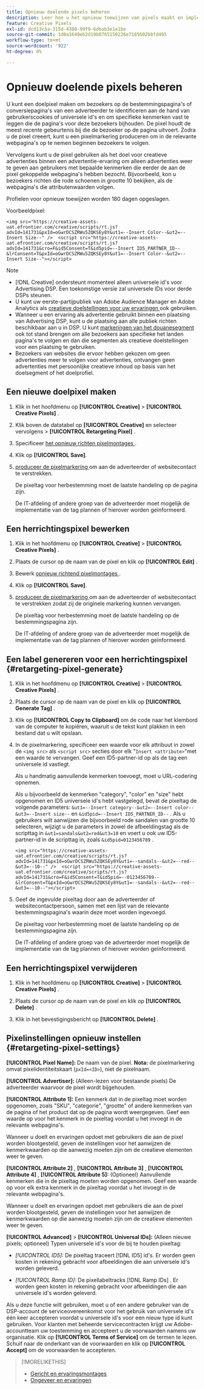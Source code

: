 ```yaml
---
title: Opnieuw doelende pixels beheren
description: Leer hoe u het opnieuw toewijzen van pixels maakt en implementeert voor gebruik als doel voor advertenties.
feature: Creative Pixels
exl-id: dcd13c5a-315d-4380-99f9-6dbab3e1e1be
source-git-commit: 1d0a1640eb2d19b8765150226e7185602bbfd495
workflow-type: tm+mt
source-wordcount: '922'
ht-degree: 0%

---
```


# Opnieuw doelende pixels beheren

<!-- Note to self: These aren't segments -- we don't create a pool of users. -->

U kunt een doelpixel maken om bezoekers op de bestemmingspagina&#39;s of conversiepagina&#39;s van een adverteerder te identificeren aan de hand van gebruikerscookies of universele id&#39;s en om specifieke kenmerken vast te leggen die de pagina&#39;s voor deze bezoekers bijhouden. De pixel houdt de meest recente gebeurtenis bij die de bezoeker op de pagina uitvoert. Zodra u de pixel creeert, kunt u een pixelmarkering produceren om in de relevante webpagina&#39;s op te nemen beginnen bezoekers te volgen.<!-- Note to self: surfer id=cookie or universal ID -->

Vervolgens kunt u de pixel gebruiken als het doel voor creatieve advertenties binnen een advertentie-ervaring om alleen advertenties weer te geven aan gebruikers met bepaalde kenmerken die eerder de aan de pixel gekoppelde webpagina&#39;s hebben bezocht. Bijvoorbeeld, kon u bezoekers richten die rode schoenen in grootte 10 bekijken, als de webpagina&#39;s die attributenwaarden volgen.<!-- better example? Make sure they match attribute examples below -->

Profielen voor opnieuw toewijzen worden 180 dagen opgeslagen.

Voorbeeldpixel:

```
<img src="https://creative-assets-uat.efrontier.com/creative/scripts/rt.js?advId=141731&pxId=oGwrDCSZRWu5ZQKSEy8Y&ut1=--Insert Color--&ut2=--Insert Size--" />  <script src="https://creative-assets-uat.efrontier.com/creative/scripts/rt.js?advId=141731&cro=F&id5Consent=T&id5pid=--Insert ID5_PARTNER_ID--&lrConsent=T&pxId=oGwrDCSZRWu5ZQKSEy8Y&ut1=--Insert Color--&ut2=--Insert Size--"></script>
```

>[!NOTE]
>
> * [!DNL Creative] ondersteunt momenteel alleen universele id&#39;s voor Advertising DSP. Een toekomstige versie zal universele IDs voor derde DSPs steunen.<!-- Clarify this and reword as needed  -->
>* U kunt uw eerste-partijpubliek van Adobe Audience Manager en Adobe Analytics als [ creatieve doelstellingen voor uw ervaringen ](/help/creative/experiences/experience-settings-targeting.md) ook gebruiken.
>* Wanneer u een ervaring als advertentie gebruikt binnen een plaatsing van Advertising DSP, kunt u de plaatsing aan alle publiek richten beschikbaar aan u in DSP. U kunt [ markeringen van het douanesegment ](/help/dsp/audiences/custom-segment-create.md) ook tot stand brengen om alle bezoekers aan specifieke het landen pagina&#39;s te volgen en dan die segmenten als creatieve doelstellingen voor een plaatsing te gebruiken.
>* Bezoekers van websites die ervoor hebben gekozen om geen advertenties meer te volgen voor advertenties, ontvangen geen advertenties met persoonlijke creatieve inhoud op basis van het doelsegment of het doelprofiel.

## Een nieuwe doelpixel maken

1. Klik in het hoofdmenu op **[!UICONTROL Creative]** > **[!UICONTROL Creative Pixels]** .

1. Klik boven de datatabel op **[!UICONTROL Creative]** en selecteer vervolgens > **[!UICONTROL Retargeting Pixel]** .

1. Specificeer [ het opnieuw richten pixelmontages ](#retargeting-pixel-settings).

1. Klik op **[!UICONTROL Save]**.

1. [ produceer de pixelmarkering ](#retargeting-pixel-generate) om aan de adverteerder of websitecontact te verstrekken.

   De pixeltag voor herbestemming moet de laatste handeling op de pagina zijn.<!-- verify here and below -->

   De IT-afdeling of andere groep van de adverteerder moet mogelijk de implementatie van de tag plannen of hierover worden geïnformeerd.

## Een herrichtingspixel bewerken

1. Klik in het hoofdmenu op **[!UICONTROL Creative]** > **[!UICONTROL Creative Pixels]** .

1. Plaats de cursor op de naam van de pixel en klik op **[!UICONTROL Edit]** .

1. Bewerk [ opnieuw richtend pixelmontages ](#retargeting-pixel-settings).

1. Klik op **[!UICONTROL Save]**.

1. [ produceer de pixelmarkering ](#retargeting-pixel-generate) om aan de adverteerder of websitecontact te verstrekken zodat zij de originele markering kunnen vervangen.

   De pixeltag voor herbestemming moet de laatste handeling op de bestemmingspagina zijn.

   De IT-afdeling of andere groep van de adverteerder moet mogelijk de implementatie van de tag plannen of hierover worden geïnformeerd.

## Een label genereren voor een herrichtingspixel {#retargeting-pixel-generate}

1. Klik in het hoofdmenu op **[!UICONTROL Creative]** > **[!UICONTROL Creative Pixels]** .

1. Plaats de cursor op de naam van de pixel en klik op **[!UICONTROL Generate Tag]** .

1. Klik op **[!UICONTROL Copy to Clipboard]** om de code naar het klembord van de computer te kopiëren, waaruit u de tekst kunt plakken in een bestand dat u wilt opslaan.

1. In de pixelmarkering, specificeer een waarde voor elk attribuut in zowel de `<img src>` als `<script src>` secties door elk &quot;`Insert <attribute>`&quot;met een waarde te vervangen. Geef een ID5-partner-id op als de tag een universele id vastlegt.

   Als u handmatig aanvullende kenmerken toevoegt, moet u URL-codering opnemen.

   Als u bijvoorbeeld de kenmerken &quot;category&quot;, &quot;color&quot; en &quot;size&quot; hebt opgenomen en ID5 universele id&#39;s hebt vastgelegd, bevat de pixeltag de volgende parameters: `&ut1=--Insert category--&ut2=--Insert color--&ut3=--Insert size--` en `&id5pid=--Insert ID5_PARTNER_ID--` . Als u gebruikers wilt aanwijzen die bijvoorbeeld rode sandalen van grootte 10 selecteren, wijzigt u de parameters in zowel de afbeeldingstag als de scripttag in `&ut1=sandals&ut2=red&ut3=10` en voert u ook uw ID5-partner-id in de scripttag in, zoals `&id5pid=0123456789` .

   `<img src="https://creative-assets-uat.efrontier.com/creative/scripts/rt.js?advId=141731&pxId=oGwrDCSZRWu5ZQKSEy8Y&ut1=--sandals--&ut2=--red--&ut3=--10--" />  <script src="https://creative-assets-uat.efrontier.com/creative/scripts/rt.js?advId=141731&cro=F&id5Consent=T&id5pid=--0123456789--&lrConsent=T&pxId=oGwrDCSZRWu5ZQKSEy8Y&ut1=--sandals--&ut2=--red--&ut3=--10--"></script>`

1. Geef de ingevulde pixeltag door aan de adverteerder of websitecontactpersoon, samen met een lijst van de relevante bestemmingspagina&#39;s waarin deze moet worden ingevoegd.

   De pixeltag voor herbestemming moet de laatste handeling op de bestemmingspagina zijn.

   De IT-afdeling of andere groep van de adverteerder moet mogelijk de implementatie van de tag plannen of hierover worden geïnformeerd.

## Een herrichtingspixel verwijderen

1. Klik in het hoofdmenu op **[!UICONTROL Creative]** > **[!UICONTROL Creative Pixels]** .

1. Plaats de cursor op de naam van de pixel en klik op **[!UICONTROL Delete]** .

1. Klik in het bevestigingsbericht op **[!UICONTROL Delete]** .

## Pixelinstellingen opnieuw instellen {#retargeting-pixel-settings}

**[!UICONTROL Pixel Name]:** De naam van de pixel. **Nota:** de pixelmarkering omvat pixelidentiteitskaart (`pxId=<ID>`), niet de pixelnaam.

**[!UICONTROL Advertiser]:** (Alleen-lezen voor bestaande pixels) De adverteerder waarvoor de pixel wordt bijgehouden.

**[!UICONTROL Attribute 1]:** Een kenmerk dat in de pixeltag moet worden opgenomen, zoals &quot;SKU&quot;, &quot;categorie&quot;, &quot;grootte&quot; of andere kenmerken van de pagina of het product dat op de pagina wordt weergegeven. Geef een waarde op voor het kenmerk in de pixeltag voordat u het invoegt in de relevante webpagina&#39;s.

Wanneer u doelt en ervaringen opdoet met gebruikers die aan de pixel worden blootgesteld, geven de instellingen voor het aanwijzen de kenmerkwaarden op die aanwezig moeten zijn om de creatieve elementen weer te geven.

**[!UICONTROL Attribute 2]** , **[!UICONTROL Attribute 3]** , **[!UICONTROL Attribute 4]** , **[!UICONTROL Attribute 5]:** (Optioneel) Aanvullende kenmerken die in de pixeltag moeten worden opgenomen. Geef een waarde op voor elk extra kenmerk in de pixeltag voordat u het invoegt in de relevante webpagina&#39;s.

Wanneer u doelt en ervaringen opdoet met gebruikers die aan de pixel worden blootgesteld, geven de instellingen voor het aanwijzen de kenmerkwaarden op die aanwezig moeten zijn om de creatieve elementen weer te geven.

**[!UICONTROL Advanced]** > **[!UICONTROL Universal IDs]:** (Alleen nieuwe pixels; optioneel) Typen universele id&#39;s voor de bij te houden pixeltag:

* *[!UICONTROL ID5]:* De pixeltag traceert [!DNL ID5] id&#39;s. Er worden geen kosten in rekening gebracht voor afbeeldingen die aan universele id&#39;s worden geleverd.

* *[!UICONTROL Ramp ID]:* De pixellabeltracks [!DNL Ramp IDs] . Er worden geen kosten in rekening gebracht voor afbeeldingen die aan universele id&#39;s worden geleverd.

Als u deze functie wilt gebruiken, moet u of een andere gebruiker van de DSP-account de serviceovereenkomst voor het gebruik van universele id&#39;s één keer accepteren voordat u universele id&#39;s voor een nieuw type id kunt gebruiken. Voor klanten met beheerde servicecontracten krijgt uw Adobe-accountteam uw toestemming en accepteert u de voorwaarden namens uw organisatie. Klik op **[!UICONTROL Terms of Service]** om de termen te lezen. Schuif naar de onderkant van de voorwaarden en klik op **[!UICONTROL Accept]** om de voorwaarden te accepteren.

>[!MORELIKETHIS]
>
>* [ Gericht en ervaringsmontages ](/help/creative/experiences/experience-settings-targeting.md)
>* [ Ongeveer en ervaringen ](/help/creative/experiences/experience-about.md)
